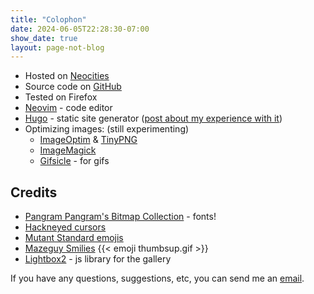 ```yaml
---
title: "Colophon"
date: 2024-06-05T22:28:30-07:00
show_date: true
layout: page-not-blog
---
```


- Hosted on [Neocities](https://neocities.org/site/kyletools)
- Source code on [GitHub](https://github.com/hunychain/kyletools)
- Tested on Firefox
- [Neovim](https://neovim.io/) - code editor
- [Hugo](https://gohugo.io/documentation/) - static site generator ([post about my experience with it](/blog/23-01/kyle-makes-kyle-tools#using-hugo))
- Optimizing images: (still experimenting)
  - [ImageOptim](https://imageoptim.com/mac) & [TinyPNG](https://tinypng.com/) 
  - [ImageMagick](https://imagemagick.org/)
  - [Gifsicle](https://www.lcdf.org/gifsicle/) - for gifs

## Credits

- [Pangram Pangram's Bitmap Collection](https://pangrampangram.com/products/bitmap-fonts) - fonts!
- [Hackneyed cursors](https://gitlab.com/Enthymeme/hackneyed-x11-cursors)
- [Mutant Standard emojis](https://mutant.tech/) 
- [Mazeguy Smilies](https://mutant.tech/) {{< emoji thumbsup.gif >}}
- [Lightbox2](https://github.com/lokesh/lightbox2) - js library for the gallery

If you have any questions, suggestions, etc, you can send me an [email](mailto:honeychain@disroot.org).
